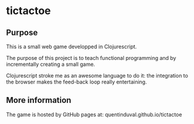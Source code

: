 # tictactoe


## Purpose

This is a small web game developped in Clojurescript.

The purpose of this project is to teach functional programming and by incrementally creating a small game.

Clojurescript stroke me as an awesome language to do it: the integration to the browser makes the feed-back loop really entertaining.


## More information

The game is hosted by GitHub pages at:
quentinduval.github.io/tictactoe
